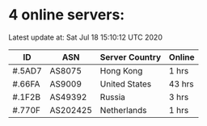 # 4 online servers:

Latest update at: Sat Jul 18 15:10:12 UTC 2020

| ID | ASN | Server Country | Online |
| -- | --- | -------------- | ------ |
| #.5AD7 | AS8075 | Hong Kong | 1 hrs |
| #.66FA | AS9009 | United States | 43 hrs |
| #.1F2B | AS49392 | Russia | 3 hrs |
| #.770F | AS202425 | Netherlands | 1 hrs |

